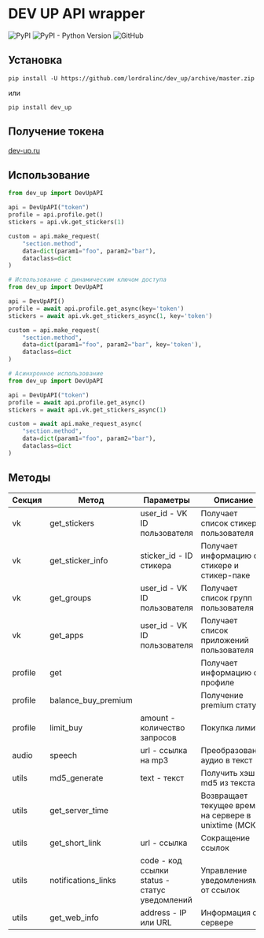 # DEV UP API wrapper

![PyPI](https://img.shields.io/pypi/v/dev-up)
![PyPI - Python Version](https://img.shields.io/pypi/pyversions/dev-up)
![GitHub](https://img.shields.io/github/license/lordralinc/idm_lp)

## Установка 
```shell
pip install -U https://github.com/lordralinc/dev_up/archive/master.zip
```

или 

```shell
pip install dev_up
```



## Получение токена
[dev-up.ru](https://dev-up.ru/lk)

## Использование

```python
from dev_up import DevUpAPI

api = DevUpAPI("token")
profile = api.profile.get()
stickers = api.vk.get_stickers(1)

custom = api.make_request(
    "section.method", 
    data=dict(param1="foo", param2="bar"), 
    dataclass=dict
)
```

```python
# Использование с динамическим ключом доступа
from dev_up import DevUpAPI

api = DevUpAPI()
profile = await api.profile.get_async(key='token')
stickers = await api.vk.get_stickers_async(1, key='token')

custom = api.make_request(
    "section.method", 
    data=dict(param1="foo", param2="bar", key='token'), 
    dataclass=dict
)
```

```python
# Асинхронное использование
from dev_up import DevUpAPI

api = DevUpAPI("token")
profile = await api.profile.get_async()
stickers = await api.vk.get_stickers_async(1)

custom = await api.make_request_async(
    "section.method", 
    data=dict(param1="foo", param2="bar"), 
    dataclass=dict
)
```

## Методы

| Секция  | Метод               | Параметры                                     | Описание                                              |
|---------|---------------------|-----------------------------------------------|-------------------------------------------------------|
| vk      | get_stickers        | user_id - VK ID пользователя                  | Получает список стикеров пользователя                 |
| vk      | get_sticker_info    | sticker_id - ID стикера                       | Получает информацию о стикере и стикер-паке           |
| vk      | get_groups          | user_id - VK ID пользователя                  | Получает список групп пользователя                    |
| vk      | get_apps            | user_id - VK ID пользователя                  | Получает список приложений пользователя               |
| profile | get                 |                                               | Получает информацию о профиле                         |
| profile | balance_buy_premium |                                               | Получение premium статуса                             |
| profile | limit_buy           | amount - количество запросов                  | Покупка лимита                                        |
| audio   | speech              | url - ссылка на mp3                           | Преобразование аудио в текст                          |
| utils   | md5_generate        | text - текст                                  | Получить хэш md5 из текста                            |
| utils   | get_server_time     |                                               | Возвращает текущее время на сервере в unixtime (МСК). |
| utils   | get_short_link      | url - ссылка                                  | Сокращение ссылок                                     |
| utils   | notifications_links | code - код ссылки status - статус уведомлений | Управление уведомлениями от ссылок                    |
| utils   | get_web_info        | address - IP или URL                          | Информация о сервере                                  |